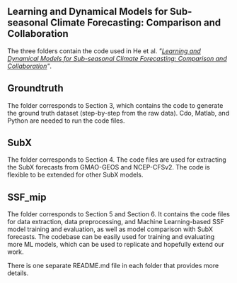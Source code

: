 
## Learning and Dynamical Models for Sub-seasonal Climate Forecasting: Comparison and Collaboration

The three folders contain the code used in He et al. *"[Learning and Dynamical Models for Sub-seasonal Climate Forecasting: Comparison and Collaboration](https://arxiv.org/abs/2110.05196)"*. 

## Groundtruth

The folder corresponds to Section 3, which contains the code to generate the ground truth dataset (step-by-step from the raw data). Cdo, Matlab, and Python are needed to run the code files. 


## SubX

The folder corresponds to Section 4. The code files are used for extracting the SubX forecasts from GMAO-GEOS and NCEP-CFSv2. The code is flexible to be extended for other SubX models.

## SSF_mip

The folder corresponds to Section 5 and Section 6. It contains the code files for data extraction, data preprocessing, and Machine Learning-based SSF model training and evaluation, as well as model comparison with SubX forecasts. The codebase can be easily used for training and evaluating more ML models, which can be used to replicate and hopefully extend our work.


There is one separate README.md file in each folder that provides more details.


